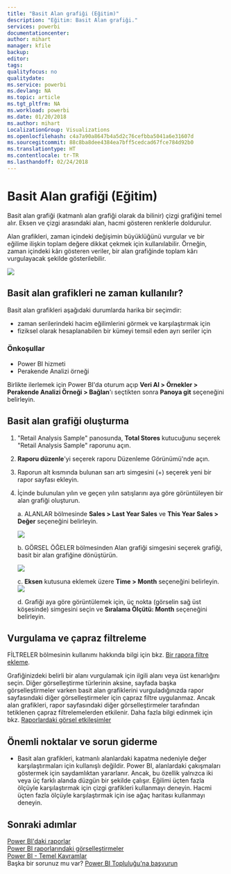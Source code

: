 ```yaml
---
title: "Basit Alan grafiği (Eğitim)"
description: "Eğitim: Basit Alan grafiği."
services: powerbi
documentationcenter: 
author: mihart
manager: kfile
backup: 
editor: 
tags: 
qualityfocus: no
qualitydate: 
ms.service: powerbi
ms.devlang: NA
ms.topic: article
ms.tgt_pltfrm: NA
ms.workload: powerbi
ms.date: 01/20/2018
ms.author: mihart
LocalizationGroup: Visualizations
ms.openlocfilehash: c4a7a90a8647b4a5d2c76cefbba5041a6e31607d
ms.sourcegitcommit: 88c8ba8dee4384ea7bff5cedcad67fce784d92b0
ms.translationtype: HT
ms.contentlocale: tr-TR
ms.lasthandoff: 02/24/2018
---
```

# <a name="basic-area-chart-tutorial"></a>Basit Alan grafiği (Eğitim)
Basit alan grafiği (katmanlı alan grafiği olarak da bilinir) çizgi grafiğini temel alır. Eksen ve çizgi arasındaki alan, hacmi gösteren renklerle doldurulur. 

Alan grafikleri, zaman içindeki değişimin büyüklüğünü vurgular ve bir eğilime ilişkin toplam değere dikkat çekmek için kullanılabilir. Örneğin, zaman içindeki kârı gösteren veriler, bir alan grafiğinde toplam kârı vurgulayacak şekilde gösterilebilir.

![](media/power-bi-visualization-basic-area-chart/powerbi-area-chartnew.png)

## <a name="when-to-use-a-basic-area-chart"></a>Basit alan grafikleri ne zaman kullanılır?
Basit alan grafikleri aşağıdaki durumlarda harika bir seçimdir:

* zaman serilerindeki hacim eğilimlerini görmek ve karşılaştırmak için 
* fiziksel olarak hesaplanabilen bir kümeyi temsil eden ayrı seriler için

### <a name="prerequisites"></a>Önkoşullar
 - Power BI hizmeti
 - Perakende Analizi örneği

Birlikte ilerlemek için Power BI'da oturum açıp **Veri Al \> Örnekler \> Perakende Analizi Örneği > Bağlan**'ı seçtikten sonra **Panoya git** seçeneğini belirleyin. 

## <a name="create-a-basic-area-chart"></a>Basit alan grafiği oluşturma
 

1. "Retail Analysis Sample" panosunda, **Total Stores** kutucuğunu seçerek "Retail Analysis Sample" raporunu açın.
2. **Raporu düzenle**'yi seçerek raporu Düzenleme Görünümü'nde açın.
3. Raporun alt kısmında bulunan sarı artı simgesini (+) seçerek yeni bir rapor sayfası ekleyin.
4. İçinde bulunulan yılın ve geçen yılın satışlarını aya göre görüntüleyen bir alan grafiği oluşturun.
   
   a. ALANLAR bölmesinde **Sales \> Last Year Sales** ve **This Year Sales > Değer** seçeneğini belirleyin.

   ![](media/power-bi-visualization-basic-area-chart/power-bi-bar-chart.png)

   b.  GÖRSEL ÖĞELER bölmesinden Alan grafiği simgesini seçerek grafiği, basit bir alan grafiğine dönüştürün.

   ![](media/power-bi-visualization-basic-area-chart/convertchart.png)
   
   c.  **Eksen** kutusuna eklemek üzere **Time \> Month** seçeneğini belirleyin.   
   ![](media/power-bi-visualization-basic-area-chart/powerbi-area-chartnew.png)
   
   d.  Grafiği aya göre görüntülemek için, üç nokta (görselin sağ üst köşesinde) simgesini seçin ve **Sıralama Ölçütü: Month** seçeneğini belirleyin.

## <a name="highlighting-and-cross-filtering"></a>Vurgulama ve çapraz filtreleme
FİLTRELER bölmesinin kullanımı hakkında bilgi için bkz. [Bir rapora filtre ekleme](power-bi-report-add-filter.md).

Grafiğinizdeki belirli bir alanı vurgulamak için ilgili alanı veya üst kenarlığını seçin.  Diğer görselleştirme türlerinin aksine, sayfada başka görselleştirmeler varken basit alan grafiklerini vurguladığınızda rapor sayfasındaki diğer görselleştirmeler için çapraz filtre uygulanmaz. Ancak alan grafikleri, rapor sayfasındaki diğer görselleştirmeler tarafından tetiklenen çapraz filtrelemelerden etkilenir. Daha fazla bilgi edinmek için bkz. [Raporlardaki görsel etkileşimler](service-reports-visual-interactions.md)

## <a name="considerations-and-troubleshooting"></a>Önemli noktalar ve sorun giderme
* Basit alan grafikleri, katmanlı alanlardaki kapatma nedeniyle değer karşılaştırmaları için kullanışlı değildir. Power BI, alanlardaki çakışmaları göstermek için saydamlıktan yararlanır. Ancak, bu özellik yalnızca iki veya üç farklı alanda düzgün bir şekilde çalışır. Eğilimi üçten fazla ölçüyle karşılaştırmak için çizgi grafikleri kullanmayı deneyin. Hacmi üçten fazla ölçüyle karşılaştırmak için ise ağaç haritası kullanmayı deneyin.

## <a name="next-steps"></a>Sonraki adımlar
[Power BI'daki raporlar](service-reports.md)  
[Power BI raporlarındaki görselleştirmeler](power-bi-report-visualizations.md)  
[Power BI - Temel Kavramlar](service-basic-concepts.md)  
Başka bir sorunuz mu var? [Power BI Topluluğu'na başvurun](http://community.powerbi.com/)

